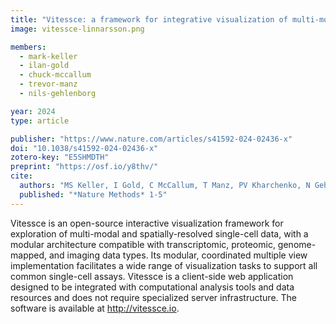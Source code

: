 ```yaml
---
title: "Vitessce: a framework for integrative visualization of multi-modal and spatially-resolved single-cell data"
image: vitessce-linnarsson.png

members:
  - mark-keller
  - ilan-gold
  - chuck-mccallum
  - trevor-manz
  - nils-gehlenborg

year: 2024
type: article

publisher: "https://www.nature.com/articles/s41592-024-02436-x"
doi: "10.1038/s41592-024-02436-x"
zotero-key: "E5SHMDTH"
preprint: "https://osf.io/y8thv/"
cite:
  authors: "MS Keller, I Gold, C McCallum, T Manz, PV Kharchenko, N Gehlenborg"
  published: "*Nature Methods* 1-5"
---
```

Vitessce is an open-source interactive visualization framework for exploration of multi-modal and spatially-resolved single-cell data, with a modular architecture compatible with transcriptomic, proteomic, genome-mapped, and imaging data types. Its modular, coordinated multiple view implementation facilitates a wide range of visualization tasks to support all common single-cell assays. Vitessce is a client-side web application designed to be integrated with computational analysis tools and data resources and does not require specialized server infrastructure. The software is available at http://vitessce.io.
